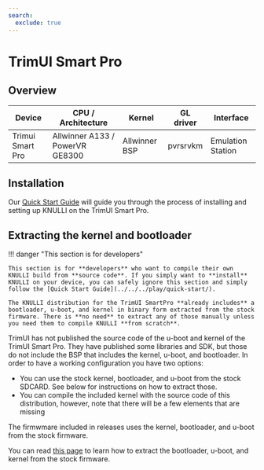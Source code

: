 ```yaml
---
search:
  exclude: true
---
```

# TrimUI Smart Pro

## Overview

| Device | CPU / Architecture | Kernel | GL driver | Interface |
| -- | -- | -- | -- | -- |
| Trimui Smart Pro | Allwinner A133 / PowerVR GE8300 | Allwinner BSP | pvrsrvkm | Emulation Station |


## Installation

Our [Quick Start Guide](../../../play/quick-start/) will guide you through the process of installing and setting up KNULLI on the TrimUI Smart Pro.

## Extracting the kernel and bootloader

!!! danger "This section is for developers"

    This section is for **developers** who want to compile their own KNULLI build from **source code**. If you simply want to **install** KNULLI on your device, you can safely ignore this section and simply follow the [Quick Start Guide](../../../play/quick-start/).
    
    The KNULLI distribution for the TrimUI SmartPro **already includes** a bootloader, u-boot, and kernel in binary form extracted from the stock firmware. There is **no need** to extract any of those manually unless you need them to compile KNULLI **from scratch**.

TrimUI has not published the source code of the u-boot and kernel of the TrimUI Smart Pro. They have published some libraries and SDK, but those do not include the BSP that includes the kernel, u-boot, and bootloader. In order to have a working configuration you have two options:

* You can use the stock kernel, bootloader, and u-boot from the stock SDCARD. See below for instructions on how to extract those. 
* You can compile the included kernel with the source code of this distribution, however, note that there will be a few elements that are missing

The firmwmare included in releases uses the kernel, bootloader, and u-boot from the stock firmware.

You can read [this page](../../guides/A133-firmware-extract.md) to learn how to extract the bootloader, u-boot, and kernel from the stock firmware.
